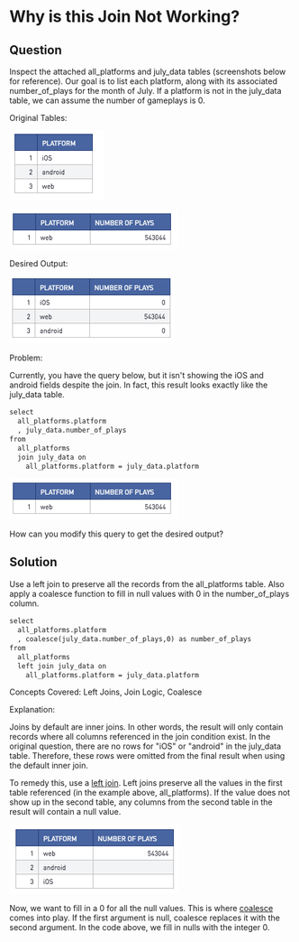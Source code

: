 # Why is this Join Not Working?

## Question

Inspect the attached all_platforms and july_data tables (screenshots below for reference). Our goal is to list each platform, along with its associated number_of_plays for the month of July. If a platform is not in the july_data table, we can assume the number of gameplays is 0. 

Original Tables:

![original1](/SQL/SQL_Interview_Questions/Q4_Why_is_this_Join_Not_Working/Images/original1.png)

![original2](/SQL/SQL_Interview_Questions/Q4_Why_is_this_Join_Not_Working/Images/original2.png)

Desired Output:

![desired](/SQL/SQL_Interview_Questions/Q4_Why_is_this_Join_Not_Working/Images/desired.png)

Problem:

Currently, you have the query below, but it isn't showing the iOS and android fields despite the join. In fact, this result looks exactly like the july_data table.

	select
	  all_platforms.platform
	  , july_data.number_of_plays
	from
	  all_platforms
	  join july_data on
	    all_platforms.platform = july_data.platform

![incorrect](/SQL/SQL_Interview_Questions/Q4_Why_is_this_Join_Not_Working/Images/incorrect.png)

How can you modify this query to get the desired output?

## Solution

Use a left join to preserve all the records from the all_platforms table. Also apply a coalesce function to fill in null values with 0 in the number_of_plays column.

	select
	  all_platforms.platform
	  , coalesce(july_data.number_of_plays,0) as number_of_plays
	from
	  all_platforms
	  left join july_data on
	    all_platforms.platform = july_data.platform

Concepts Covered: Left Joins, Join Logic, Coalesce

Explanation:

Joins by default are inner joins. In other words, the result will only contain records where all columns referenced in the join condition exist. In the original question, there are no rows for "iOS" or "android" in the july_data table. Therefore, these rows were omitted from the final result when using the default inner join.

To remedy this, use a [left join](https://www.w3schools.com/sql/sql_join_left.asp). Left joins preserve all the values in the first table referenced (in the example above, all_platforms). If the value does not show up in the second table, any columns from the second table in the result will contain a null value.

![incorrect](/SQL/SQL_Interview_Questions/Q4_Why_is_this_Join_Not_Working/Images/solution.png)

Now, we want to fill in a 0 for all the null values. This is where [coalesce](https://www.w3schools.com/sql/func_sqlserver_coalesce.asp) comes into play. If the first argument is null, coalesce replaces it with the second argument. In the code above, we fill in nulls with the integer 0.